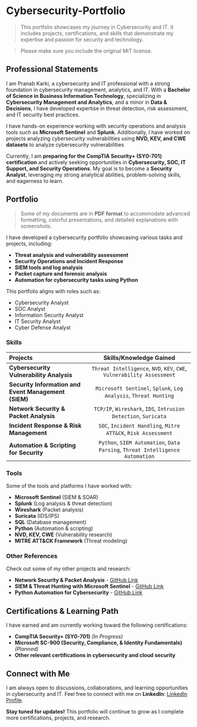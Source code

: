 # Cybersecurity-Portfolio
> This portfolio showcases my journey in Cybersecurity and IT. It includes projects, certifications, and skills that demonstrate my expertise and passion for security and technology.

> Please make sure you include the original MIT license.

## Professional Statements
I am Pranab Karki, a cybersecurity and IT professional with a strong foundation in cybersecurity management, analytics, and IT. With a **Bachelor of Science in Business Information Technology**, specializing in **Cybersecurity Management and Analytics**, and a minor in **Data & Decisions**, I have developed expertise in threat detection, risk assessment, and IT security best practices.

I have hands-on experience working with security operations and analysis tools such as **Microsoft Sentinel** and **Splunk**. Additionally, I have worked on projects analyzing cybersecurity vulnerabilities using **NVD, KEV, and CWE datasets** to analyze cybersecurity vulnerabilities

Currently, I am **preparing for the CompTIA Security+ (SY0-701) certification** and actively seeking opportunities in **Cybersecurity, SOC, IT Support, and Security Operations**. My goal is to become a **Security Analyst**, leveraging my strong analytical abilities, problem-solving skills, and eagerness to learn.

## Portfolio
> Some of my documents are in **PDF format** to accommodate advanced formatting, colorful presentations, and detailed explanations with screenshots.

I have developed a cybersecurity portfolio showcasing various tasks and projects, including:
* **Threat analysis and vulnerability assessment**
* **Security Operations and Incident Response**
* **SIEM tools and log analysis**
* **Packet capture and forensic analysis**
* **Automation for cybersecurity tasks using Python**

This portfolio aligns with roles such as:
* Cybersecurity Analyst
* SOC Analyst
* Information Security Analyst
* IT Security Analyst
* Cyber Defense Analyst

### Skills  
| Projects | Skills/Knowledge Gained | 
| :--- |:---:|
| **Cybersecurity Vulnerability Analysis** | `Threat Intelligence`, `NVD`, `KEV`, `CWE`, `Vulnerability Assessment` |
| **Security Information and Event Management (SIEM)** | `Microsoft Sentinel`, `Splunk`, `Log Analysis`, `Threat Hunting` |
| **Network Security & Packet Analysis** | `TCP/IP`, `Wireshark`, `IDS`, `Intrusion Detection`, `Suricata` |
| **Incident Response & Risk Management** | `SOC`, `Incident Handling`, `Mitre ATT&CK`, `Risk Assessment` |
| **Automation & Scripting for Security** | `Python`, `SIEM Automation`, `Data Parsing`, `Threat Intelligence Automation` |

### Tools 
Some of the tools and platforms I have worked with:
* **Microsoft Sentinel** (SIEM & SOAR)
* **Splunk** (Log analysis & threat detection)
* **Wireshark** (Packet analysis)
* **Suricata** (IDS/IPS)
* **SQL** (Database management)
* **Python** (Automation & scripting)
* **NVD, KEV, CWE** (Vulnerability research)
* **MITRE ATT&CK Framework** (Threat modeling)

### Other References 
Check out some of my other projects and research:
* **Network Security & Packet Analysis** - [GitHub Link](https://github.com/pranabka/PranabKarki-Cybersecurity-Portfolio/blob/main/Network%20Port%20Scanning.md)
* **SIEM & Threat Hunting with Microsoft Sentinel** - [GitHub Link](#)
* **Python Automation for Cybersecurity** - [GitHub Link](#)

## Certifications & Learning Path
I have earned and am currently working toward the following certifications:
* **CompTIA Security+ (SY0-701)** *(In Progress)*
* **Microsoft SC-900 (Security, Compliance, & Identity Fundamentals)** *(Planned)*
* **Other relevant certifications in cybersecurity and cloud security**

## Connect with Me
I am always open to discussions, collaborations, and learning opportunities in cybersecurity and IT. Feel free to connect with me on **LinkedIn**: [LinkedIn Profile](https://www.linkedin.com/in/pranab-karki/).

**Stay tuned for updates!** This portfolio will continue to grow as I complete more certifications, projects, and research.
